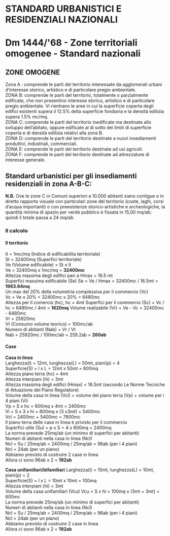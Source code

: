 # STANDARD URBANISTICI E RESIDENZIALI NAZIONALI
# Dm 1444/'68 - Zone territoriali omogenee - Standard nazionali

## ZONE OMOGENE

Zona A :  comprende le parti del territorio interessate da agglomerati urbani d’interesse storico, artistico e di particolare pregio ambientale.<br>
ZONA B: comprende le parti del territorio, totalmente o parzialmente edificate, che non presentino interesse storico, artistico e di particolare pregio ambientale. Vi rientrano le aree in cui la superficie coperta degli edifici esistenti supera il 12.5% della superficie fondiaria e la densità edilizia supera 1.5% mc/mq.<br>
ZONA C: comprende le parti del territorio inedificate ma destinate allo sviluppo dell’abitato, oppure edificate al di sotto dei limiti di superficie coperta e di densità edilizia relativi alla zona B.<br>
ZONA D: comprende le parti del territorio destinate a nuovi insediamenti produttivi, industriali, commerciali.<br>
ZONA E: comprende le parti del territorio destinate ad usi agricoli.<br>
ZONA F: comprende le parti del territorio destinate ad attrezzature di interesse generale.

## Standard urbanistici per gli insediamenti residenziali in zona A-B-C:

**N.B.** Ove le zone C in Comuni superiori a 10.000 abitanti siano contigue o in diretto rapporto visuale con particolari zone del territorio (coste, laghi, corsi d’acqua importanti) o con preesistenze storico-artistiche e archeologiche, la quantità minima di spazio per verde pubblico è fissata in 15,00 mq/ab; quindi il totale passa a 24 mq/ab.

### Il calcolo<br>
#### Il territorio<br>
It = 1mc/mq (Indice di edificabilita territoriale)<br>
St = 32400mq (Superfici territoriale)<br>
Ve (Volume edificabile) = St x It<br>
Ve = 32400mq x 1mc/mq = **32400mc**<br>
Altezza massima degli edifici pari a Hmax = 16.5 mt<br>
Superfici massima edificabile (Se) Se = Ve / Hmax = 32400mc / 16.5mt = **1963.64mq**<br>
Un max del 20% della volumetria complessiva per il commercio (Vc)<br>
Vc = Ve x 20% = 32400mc x 20% = 6480mc<br>
Altezza per il comercio (hc), hc = 4mt
Superfici per il commercio (Sc) = Vc / hc = 6480mc / 4mt = **1620mq**
Volume realizabile (Vr) = Ve - Vc = 32400mc - 6480mc<br>
Vr = 25920mc<br>
Vt (Consumo volume teorico) = 100mc/ab<br>
Numero di abitanti (Nab) = Vr / Vt<br>
Nab = 25920mc / 100mc/ab = 259.2ab = **260ab**

#### Case<br>
**Casa in linea**<br>
Larghezza(l) = 12mt, lunghezza(L) = 50mt, piani(p) = 4<br>
Superficie(S) = l x L = 12mt x 50mt = 600mq<br>
Altezza piano terra (hc) = 4mt<br>
Altezza interpiani (hi) = 3mt<br>
Altezza massima degli edifici (Hmax) < 16.5mt (secondo Le Norme Tecniche di Attuazione del Piano Regolatore)<br>
Volume della casa in linea (Vcl) = volume del piano terra (Vp) + volume per i 4 piani (Vi)<br>
Vp = S x hc = 600mq x 4mt = 2400mc<br>
Vi = S x 3 x hi = 600mq x (3 x3mt) = 5400mc<br>
Vcl = 2400mc + 5400mc = 7800mc<br>
Il piano terra delle case in linea è privisto per il commercio<br>
Superfici utile (Su) = p x S = 4 x 600mq = 2400mq<br>
La norma prevede 25mq/ab (un minimo di superfici per abitanti)<br>
Numeri di abitanti nella casa in linea (Ncl)<br>
Ncl = Su / 25mq/ab = 2400mq / 25mq/ab = 96ab (per i 4 piani)<br>
Ncl = 24ab (per un piano)<br>
Abbiamo previsto di costruire 2 case in linea<br>
Allora ci sono 96ab x 2 = **192ab**

**Casa unifamiliari/bifamiliari**
Larghezza(l) = 10mt, lunghezza(L) = 10mt, piani(p) = 2<br>
Superficie(S) = l x L = 10mt x 10mt = 100mq<br>
Altezza interpiani (hi) = 3mt<br>
Volume della casa unifamiliari (Vcu)
Vcu = S x hi = 100mq x (3mt + 3mt) = 600mc<br>
La norma prevede 25mq/ab (un minimo di superfici per abitanti)<br>
Numeri di abitanti nella casa in linea (Ncl)<br>
Ncl = Su / 25mq/ab = 2400mq / 25mq/ab = 96ab (per i 4 piani)<br>
Ncl = 24ab (per un piano)<br>
Abbiamo previsto di costruire 2 case in linea<br>
Allora ci sono 96ab x 2 = **192ab**


